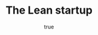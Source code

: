 ---
title: "The Lean startup"
bookCover: "/assets/book-covers/the-lean-startup.jpg"
slug: "the-lean-startup"
bookAuthor: "Eric Ries"
rating: 10
done: false
tags: []
summary: false
detailesNotes: false
amazonLink: ""
author:
  name: Rico Trebeljahr
  picture: "/assets/blog/profile.jpeg"
---